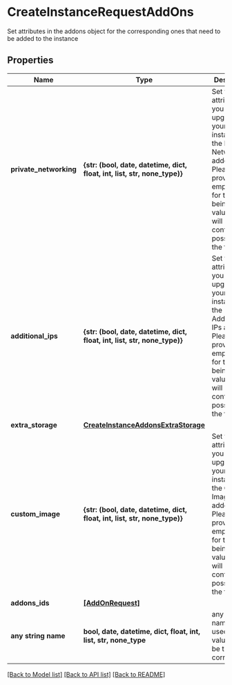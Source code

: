 # CreateInstanceRequestAddOns

Set attributes in the addons object for the corresponding ones that need to be added to the instance

## Properties
Name | Type | Description | Notes
------------ | ------------- | ------------- | -------------
**private_networking** | **{str: (bool, date, datetime, dict, float, int, list, str, none_type)}** | Set this attribute if you want to upgrade your instance with the Private Networking addon.   Please provide an empty object for the time being as value. There will be more configuration possible   in the future. | [optional] 
**additional_ips** | **{str: (bool, date, datetime, dict, float, int, list, str, none_type)}** | Set this attribute if you want to upgrade your instance with the Additional IPs addon. Please provide an empty object for the time being as value. There will be more configuration possible in the future. | [optional] 
**extra_storage** | [**CreateInstanceAddonsExtraStorage**](CreateInstanceAddonsExtraStorage.md) |  | [optional] 
**custom_image** | **{str: (bool, date, datetime, dict, float, int, list, str, none_type)}** | Set this attribute if you want to upgrade your instance with the Custom Images addon.   Please provide an empty object for the time being as value. There will be more configuration possible   in the future. | [optional] 
**addons_ids** | [**[AddOnRequest]**](AddOnRequest.md) |  | [optional] 
**any string name** | **bool, date, datetime, dict, float, int, list, str, none_type** | any string name can be used but the value must be the correct type | [optional]

[[Back to Model list]](../README.md#documentation-for-models) [[Back to API list]](../README.md#documentation-for-api-endpoints) [[Back to README]](../README.md)


